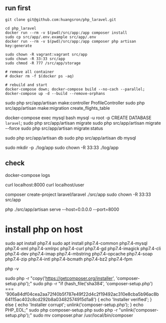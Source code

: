 ## run first
```shell
git clone git@github.com:huangsron/php_laravel.git

cd php_laravel
docker run --rm -v $(pwd)/src/app:/app composer install
sudo cp src/app/.env.example src/app/.env
docker run --rm -v $(pwd)/src/app:/app composer php artisan key:generate

sudo chown -R vagrant:vagrant src/app
sudo chown -R 33:33 src/app
sudo chmod -R 777 /src/app/storage

# remove all container
# docker rm -f $(docker ps -aq)

# rebuild and start
docker-compose down; docker-compose build --no-cach --parallel; docker-compose up -d --build --remove-orphans
```

sudo php src/app/artisan make:controller ProfileController
sudo php src/app/artisan make:migration create_flights_table

docker-compose exec mysql bash
mysql -u root -p
CREATE DATABASE `laravel`;
sudo php src/app/artisan migrate
sudo php src/app/artisan migrate --force
sudo php src/app/artisan migrate:status

sudo php src/app/artisan db
sudo php src/app/artisan db mysql


sudo mkdir -p ./log/app
sudo chown -R 33:33 ./log/app

## check
docker-compose logs

curl localhost:8000
curl localhost/user

composer create-project laravel/laravel ./src/app
sudo chown -R 33:33 src/app

php ./src/app/artisan serve --host=0.0.0.0 --port=8000

# install php on host
sudo apt install php7.4
sudo apt install php7.4-common php7.4-mysql php7.4-xml php7.4-xmlrpc php7.4-curl php7.4-gd php7.4-imagick php7.4-cli php7.4-dev php7.4-imap php7.4-mbstring php7.4-opcache php7.4-soap php7.4-zip php7.4-intl php7.4-bcmath php7.4-bz2 php7.4-fpm

php -v

sudo php -r "copy('https://getcomposer.org/installer', 'composer-setup.php');"
sudo php -r "if (hash_file('sha384', 'composer-setup.php') === '906a84df04cea2aa72f40b5f787e49f22d4c2f19492ac310e8cba5b96ac8b64115ac402c8cd292b8a03482574915d1a8') { echo 'Installer verified'; } else { echo 'Installer corrupt'; unlink('composer-setup.php'); } echo PHP_EOL;"
sudo php composer-setup.php
sudo php -r "unlink('composer-setup.php');"
sudo mv composer.phar /usr/local/bin/composer